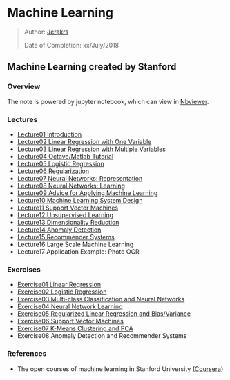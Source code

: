# Machine Learning

> Author: [Jerakrs](http://jerakrs.com/)
>
> Date of Completion: xx/July/2018

## Machine Learning created by Stanford

### Overview

The note is powered by jupyter notebook, which can view in [Nbviewer]().

### Lectures

* [Lecture01 Introduction](http://nbviewer.jupyter.org/github/JeraKrs/Notes/blob/master/Machine%20Learning/Stanford%20University/Lecture01.ipynb)
* [Lecture02 Linear Regression with One Variable](http://nbviewer.jupyter.org/github/JeraKrs/Notes/blob/master/Machine%20Learning/Stanford%20University/Lecture02.ipynb)
* [Lecture03 Linear Regression with Multiple Variables](http://nbviewer.jupyter.org/github/JeraKrs/Notes/blob/master/Machine%20Learning/Stanford%20University/Lecture03.ipynb)
* [Lecture04 Octave/Matlab Tutorial](http://nbviewer.jupyter.org/github/JeraKrs/Notes/blob/master/Machine%20Learning/Stanford%20University/Lecture04.ipynb)
* [Lecture05 Logistic Regression](http://nbviewer.jupyter.org/github/JeraKrs/Notes/blob/master/Machine%20Learning/Stanford%20University/Lecture05.ipynb)
* [Lecture06 Regularization](http://nbviewer.jupyter.org/github/JeraKrs/Notes/blob/master/Machine%20Learning/Stanford%20University/Lecture06.ipynb)
* [Lecture07 Neural Networks: Representation](http://nbviewer.jupyter.org/github/JeraKrs/Notes/blob/master/Machine%20Learning/Stanford%20University/Lecture07.ipynb)
* [Lecture08 Neural Networks: Learning](http://nbviewer.jupyter.org/github/JeraKrs/Notes/blob/master/Machine%20Learning/Stanford%20University/Lecture08.ipynb)
* [Lecture09 Advice for Applying Machine Learning](http://nbviewer.jupyter.org/github/JeraKrs/Notes/blob/master/Machine%20Learning/Stanford%20University/Lecture09.ipynb)
* [Lecture10 Machine Learning System Design](http://nbviewer.jupyter.org/github/JeraKrs/Notes/blob/master/Machine%20Learning/Stanford%20University/Lecture10.ipynb)
* [Lecture11 Support Vector Machines](http://nbviewer.jupyter.org/github/JeraKrs/Notes/blob/master/Machine%20Learning/Stanford%20University/Lecture11.ipynb)
* [Lecture12 Unsupervised Learning](http://nbviewer.jupyter.org/github/JeraKrs/Notes/blob/master/Machine%20Learning/Stanford%20University/Lecture12.ipynb)
* [Lecture13 Dimensionality Reduction](http://nbviewer.jupyter.org/github/JeraKrs/Notes/blob/master/Machine%20Learning/Stanford%20University/Lecture13.ipynb)
* [Lecture14 Anomaly Detection](http://nbviewer.jupyter.org/github/JeraKrs/Notes/blob/master/Machine%20Learning/Stanford%20University/Lecture14.ipynb)
* [Lecture15 Recommender Systems](http://nbviewer.jupyter.org/github/JeraKrs/Notes/blob/master/Machine%20Learning/Stanford%20University/Lecture15.ipynb)
* Lecture16 Large Scale Machine Learning
* Lecture17 Application Example: Photo OCR

### Exercises

* [Exercise01 Linear Regression](https://github.com/JeraKrs/notes/tree/master/Machine%20Learning/Stanford%20University/Exercise01)
* [Exercise02 Logistic Regression](https://github.com/JeraKrs/notes/tree/master/Machine%20Learning/Stanford%20University/Exercise02)
* [Exercise03 Multi-class Classification and Neural Networks](https://github.com/JeraKrs/notes/tree/master/Machine%20Learning/Stanford%20University/Exercise03)
* [Exercise04 Neural Network Learning](https://github.com/JeraKrs/notes/tree/master/Machine%20Learning/Stanford%20University/Exercise04)
* [Exercise05 Regularized Linear Regression and Bias/Variance](https://github.com/JeraKrs/notes/tree/master/Machine%20Learning/Stanford%20University/Exercise05)
* [Exercise06 Support Vector Machines](https://github.com/JeraKrs/notes/tree/master/Machine%20Learning/Stanford%20University/Exercise06)
* [Exercise07 K-Means Clustering and PCA](https://github.com/JeraKrs/notes/tree/master/Machine%20Learning/Stanford%20University/Exercise06)
* Exercise08 Anomaly Detection and Recommender Systems

### References

* The open courses of machine learning in Stanford University ([Coursera](https://www.coursera.org/learn/machine-learning/home/welcome))
